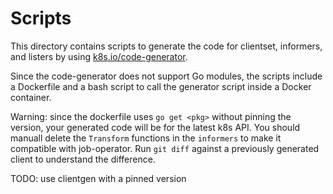 # Scripts

This directory contains scripts to generate the code for clientset, informers, and listers
by using [k8s.io/code-generator](https://github.com/kubernetes/code-generator).

Since the code-generator does not support Go modules, the scripts include a Dockerfile and
a bash script to call the generator script inside a Docker container.

Warning: since the dockerfile uses `go get <pkg>` without pinning the version,
your generated code will be for the latest k8s API. You should manuall delete
the `Transform` functions in the `informers` to make it compatible with
job-operator. Run `git diff` against a previously generated client to understand
the difference.

TODO: use clientgen with a pinned version